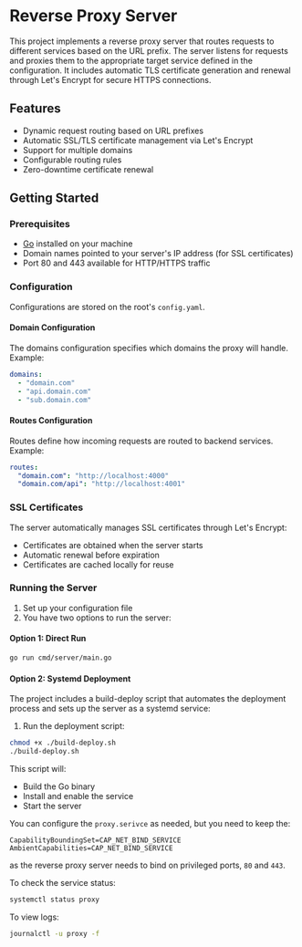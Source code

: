 # Reverse Proxy Server

This project implements a reverse proxy server that routes requests to different services based on the URL prefix. The server listens for requests and proxies them to the appropriate target service defined in the configuration. It includes automatic TLS certificate generation and renewal through Let's Encrypt for secure HTTPS connections.

## Features

- Dynamic request routing based on URL prefixes
- Automatic SSL/TLS certificate management via Let's Encrypt
- Support for multiple domains
- Configurable routing rules
- Zero-downtime certificate renewal

## Getting Started

### Prerequisites

- [Go](https://golang.org/dl/) installed on your machine
- Domain names pointed to your server's IP address (for SSL certificates)
- Port 80 and 443 available for HTTP/HTTPS traffic

### Configuration

Configurations are stored on the root's `config.yaml`.

#### Domain Configuration

The domains configuration specifies which domains the proxy will handle. Example:

```yaml
domains:
  - "domain.com"
  - "api.domain.com"
  - "sub.domain.com"
```

#### Routes Configuration

Routes define how incoming requests are routed to backend services. Example:

```yaml
routes:
  "domain.com": "http://localhost:4000"
  "domain.com/api": "http://localhost:4001"
```

### SSL Certificates

The server automatically manages SSL certificates through Let's Encrypt:
- Certificates are obtained when the server starts
- Automatic renewal before expiration
- Certificates are cached locally for reuse

### Running the Server

1. Set up your configuration file
2. You have two options to run the server:

#### Option 1: Direct Run
```bash
go run cmd/server/main.go
```

#### Option 2: Systemd Deployment
The project includes a build-deploy script that automates the deployment process and sets up the server as a systemd service:

1. Run the deployment script:
```bash
chmod +x ./build-deploy.sh
./build-deploy.sh
```

This script will:
- Build the Go binary
- Install and enable the service
- Start the server

You can configure the `proxy.serivce` as needed, but you need to keep the:
```
CapabilityBoundingSet=CAP_NET_BIND_SERVICE
AmbientCapabilities=CAP_NET_BIND_SERVICE
```
as the reverse proxy server needs to bind on privileged ports, `80` and `443`.

To check the service status:
```bash
systemctl status proxy
```

To view logs:
```bash
journalctl -u proxy -f
```
